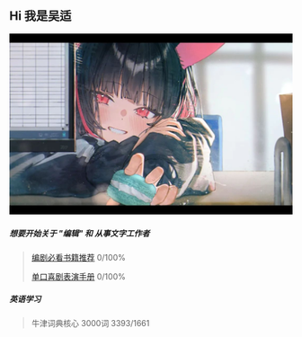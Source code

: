 ## Hi 我是吴适

![](images/640wx_fmt=jpeg&from=appmsg&random=0.3095385423612558)

##### 想要开始关于 "编辑" 和 从事文字工作者

> [编剧必看书籍推荐](https://zhuanlan.zhihu.com/p/188737952?utm_id=0)        0/100%
>
> [单口喜剧表演手册](https://yes1am.github.io/stand-up-comedy/)        0/100%

##### 英语学习

> 牛津词典核心 3000词   3393/1661